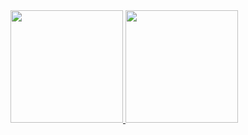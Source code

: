 <div style="display: inline_block">
  <a href="https://github.com/brunaguimaraesssss">
  <img height="180em" src="https://github-readme-stats.vercel.app/api?username=brunaguimaraesssss&show_icons=true&theme=dracula&include_all_commits=true&count_private=true"/>
  <img height="180em" src="https://github-readme-stats.vercel.app/api/top-langs/?username=brunaguimaraesssss&layout=compact&langs_count=7&theme=dracula"/>
</div>
